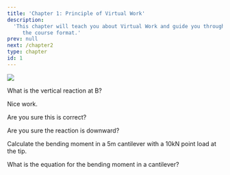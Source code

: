 ```yaml
---
title: 'Chapter 1: Principle of Virtual Work'
description:
  'This chapter will teach you about Virtual Work and guide you through
     the course format.'
prev: null
next: /chapter2
type: chapter
id: 1
---
```


<exercise id="1" title="Introduction" type="slides">

<slides source="chapter1_01_introduction">
</slides>

</exercise>

<exercise id="2" title="Member Force">

![](https://upload.wikimedia.org/wikipedia/commons/thumb/3/3c/Truss_Structure_Analysis%2C_Full_Figure2.jpg/638px-Truss_Structure_Analysis%2C_Full_Figure2.jpg) 

What is the vertical reaction at B?

<choice>
<opt text="+5kN" correct="true">

Nice work.

</opt>

<opt text="+10kN">

Are you sure this is correct?

</opt>

<opt text="-5kN (tension)">

Are you sure the reaction is downward? 

</opt>
</choice>

</exercise>


<exercise id="4" title="Calculating Bending Moments">

Calculate the bending moment in a 5m cantilever with a 10kN point load at the tip.


<codeblock id="01_04">

What is the equation for the bending moment in a cantilever?

</codeblock>

</exercise>
